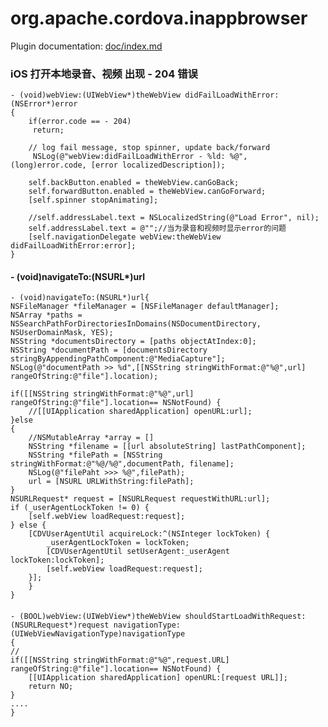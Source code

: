 <!---
 license: Licensed to the Apache Software Foundation (ASF) under one
         or more contributor license agreements.  See the NOTICE file
         distributed with this work for additional information
         regarding copyright ownership.  The ASF licenses this file
         to you under the Apache License, Version 2.0 (the
         "License"); you may not use this file except in compliance
         with the License.  You may obtain a copy of the License at

           http://www.apache.org/licenses/LICENSE-2.0

         Unless required by applicable law or agreed to in writing,
         software distributed under the License is distributed on an
         "AS IS" BASIS, WITHOUT WARRANTIES OR CONDITIONS OF ANY
         KIND, either express or implied.  See the License for the
         specific language governing permissions and limitations
         under the License.
-->

# org.apache.cordova.inappbrowser

Plugin documentation: [doc/index.md](doc/index.md)



### iOS  打开本地录音、视频 出现 - 204 错误

	- (void)webView:(UIWebView*)theWebView didFailLoadWithError:(NSError*)error
	{
    	if(error.code == - 204)
       	 return;
       	 
    	// log fail message, stop spinner, update back/forward
   		 NSLog(@"webView:didFailLoadWithError - %ld: %@", (long)error.code, [error localizedDescription]);
    
   		self.backButton.enabled = theWebView.canGoBack;
    	self.forwardButton.enabled = theWebView.canGoForward;
    	[self.spinner stopAnimating];
    
    	//self.addressLabel.text = NSLocalizedString(@"Load Error", nil);
    	self.addressLabel.text = @"";//当为录音和视频时显示error的问题
    	[self.navigationDelegate webView:theWebView didFailLoadWithError:error];
	}


####	- (void)navigateTo:(NSURL*)url

	- (void)navigateTo:(NSURL*)url{
    NSFileManager *fileManager = [NSFileManager defaultManager];
    NSArray *paths = NSSearchPathForDirectoriesInDomains(NSDocumentDirectory, NSUserDomainMask, YES);
    NSString *documentsDirectory = [paths objectAtIndex:0];
    NSString *documentPath = [documentsDirectory stringByAppendingPathComponent:@"MediaCapture"];
    NSLog(@"documentPath >> %d",[[NSString stringWithFormat:@"%@",url] rangeOfString:@"file"].location);
    
    if([[NSString stringWithFormat:@"%@",url] rangeOfString:@"file"].location== NSNotFound) {
        //[[UIApplication sharedApplication] openURL:url];
    }else
    {
        //NSMutableArray *array = []
        NSString *filename = [[url absoluteString] lastPathComponent];
        NSString *filePath = [NSString stringWithFormat:@"%@/%@",documentPath, filename];
        NSLog(@"filePaht >>> %@",filePath);
        url = [NSURL URLWithString:filePath];
    }
    NSURLRequest* request = [NSURLRequest requestWithURL:url];
    if (_userAgentLockToken != 0) {
        [self.webView loadRequest:request];
    } else {
        [CDVUserAgentUtil acquireLock:^(NSInteger lockToken) {
            _userAgentLockToken = lockToken;
            [CDVUserAgentUtil setUserAgent:_userAgent lockToken:lockToken];
            [self.webView loadRequest:request];
        }];
    	}
	}
####
	- (BOOL)webView:(UIWebView*)theWebView shouldStartLoadWithRequest:(NSURLRequest*)request navigationType:	(UIWebViewNavigationType)navigationType
	{
    //
    if([[NSString stringWithFormat:@"%@",request.URL] rangeOfString:@"file"].location== NSNotFound) {
        [[UIApplication sharedApplication] openURL:[request URL]];
        return NO;
    }
    ....
    }